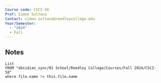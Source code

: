 ```yaml
---
Course code: CSCI-58
Prof: Simon Sultana
Contact: simon.sultana@reedleycollege.edu
Year/Semester:
  - "2024"
  - Fall
---
```

## Notes
```dataview
List
FROM "obsidian_sync/01 School/Reedley College/Courses/Fall 2024/CSCI-58"
where file.name != this.file.name
```
